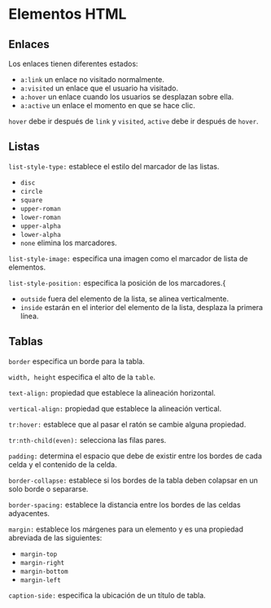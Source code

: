 # Elementos HTML

## Enlaces 

Los enlaces tienen diferentes estados: 

- `a:link` un enlace no visitado normalmente. 
- `a:visited` un enlace que el usuario ha visitado. 
- `a:hover` un enlace cuando los usuarios se desplazan sobre ella. 
- `a:active` un enlace el momento en que se hace clic. 

`hover` debe ir después de `link` y `visited`, `active` debe ir después de `hover`. 

## Listas 

`list-style-type:` establece el estilo del marcador de las listas. 

- `disc` 
- `circle` 
- `square` 
- `upper-roman` 
- `lower-roman` 
- `upper-alpha` 
- `lower-alpha` 
- `none` elimina los marcadores. 

`list-style-image:` especifica una imagen como el marcador de lista de elementos. 

`list-style-position:` especifica la posición de los marcadores.{ 

- `outside` fuera del elemento de la lista, se alinea verticalmente. 
- `inside` estarán en el interior del elemento de la lista, desplaza la primera línea. 

## Tablas 

`border` especifica un borde para la tabla. 

`width, height` especifica el alto de la `table`. 

`text-align:` propiedad que establece la alineación horizontal. 

`vertical-align:` propiedad que establece la alineación vertical. 

`tr:hover:` establece que al pasar el ratón se cambie alguna propiedad. 

`tr:nth-child(even):` selecciona las filas pares. 

`padding:` determina el espacio que debe de existir entre los bordes de cada celda y el contenido de la celda. 

`border-collapse:` establece si los bordes de la tabla deben colapsar en un solo borde o separarse. 

`border-spacing:` establece la distancia entre los bordes de las celdas adyacentes. 

`margin:` establece los márgenes para un elemento y es una propiedad abreviada de las siguientes: 

- `margin-top`
- `margin-right`
- `margin-bottom` 
- `margin-left`

`caption-side:` especifica la ubicación de un título de tabla. 